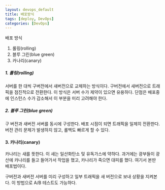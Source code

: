 ```yaml
---
layout: devops_default
title: 배포방식
tags: [deploy, DevOps]
categories: [DevOps]
---
```


배포 방식

1. 롤링(rolling)
2. 블루 그린(blue green) 
3. 카나리(canary)



##### 1. 롤링(rolling)

서버를 한 대씩 구버전에서 새버전으로 교체하는 방식이다. 구버전에서 새버전으로 트래픽을 점진적으로 전환한다. 이 방식은 서버 수가 제약이 있으면 유용하다. 단점은 배포중에 인스턴스 수가 감소해서 이 부분을 미리 고려해야 한다. 



##### 2. 블루 그린(blue green)

구 버전과 새버전 서버를 동시에 구성한다. 배포 시점이 되면 트래픽을 일제히 전환한다. 버전 관리 문제가 발생하지 않고, 롤백도 빠르게 할 수 있다.



#### 3. 카나리(canary)

카나리는 새를 뜻한다. 이 새는 일산화탄소 및 유독가스에 약하다. 과거에는 광부들이 광산에 카나리를 들고 들어가서 작업을 했고, 카나리가 죽으면 대피를 했다. 여기서 본딴 배포법이다.

구버전과 새버전 서버를 미리 구성하고 일부 트래픽을 새 버전으로 보내 상황을 지켜본다. 이 방법으로 A/B 테스트도 가능하다. 




